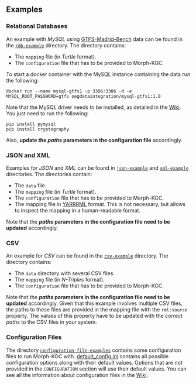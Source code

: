 ## Examples

### Relational Databases
An example with _MySQL_ using [GTFS-Madrid-Bench](https://github.com/oeg-upm/gtfs-bench) data can be found in the [`rdb-example`](https://github.com/oeg-upm/morph-kgc/tree/main/examples/rdb-example) directory. The directory contains:
- The `mapping` file (in _Turtle_ format).
- The `configuration` file that has to be provided to Morph-KGC.

To start a docker container with the MySQL instance containing the data run the following:
```
docker run --name mysql-gtfs1 -p 3306:3306 -d -e MYSQL_ROOT_PASSWORD=gtfs oegdataintegration/mysql-gtfs1:1.0
```

Note that the MySQL driver needs to be installed, as detailed in the [Wiki](https://github.com/oeg-upm/Morph-KGC/wiki/Relational-Databases). You just need to run the following:
```
pip install pymysql
pip install cryptography
```
Also, **update the _paths_ parameters in the configuration file** accordingly.

### JSON and XML
Examples for _JSON_ and _XML_ can be found in [`json-example`](https://github.com/oeg-upm/morph-kgc/tree/main/examples/json-example) and [`xml-example`](https://github.com/oeg-upm/morph-kgc/tree/main/examples/xml-example) directories. The directories contain:
- The `data` file.
- The `mapping` file (in _Turtle_ format).
- The `configuration` file that has to be provided to Morph-KGC.
- The mapping file in [YARRRML](https://rml.io/yarrrml/spec/) format. This is not necessary, but allows to inspect the mapping in a human-readable format.

Note that the **_paths_ parameters in the configuration file need to be updated** accordingly.

### CSV
An example for _CSV_ can be found in the [`csv-example`](https://github.com/oeg-upm/morph-kgc/tree/main/examples/csv-example) directory. The directory contains:
- The `data` directory with several CSV files.
- The `mapping` file (in _N-Triples_ format).
- The `configuration` file that has to be provided to Morph-KGC.

Note that the **_paths_ parameters in the configuration file need to be updated** accordingly. Given that this example involves multiple CSV files, the paths to these files are provided in the mapping file with the `rml:source` property. The values of this property have to be updated with the correct _paths_ to the CSV files in your system.

### Configuration Files
The directory [`configuration-file-examples`](https://github.com/oeg-upm/morph-kgc/tree/main/examples/configuration-file-examples) contains some configuration files to run Morph-KGC with. [default_config.ini](https://github.com/oeg-upm/Morph-KGC/blob/main/examples/configuration-file-examples/default_config.ini) contains all possible configuration options along with their default values. Options that are not provided in the `CONFIGURATION` section will use their default values. You can see all the information about configuration files in the [Wiki](https://github.com/oeg-upm/Morph-KGC/wiki/Configuration).
